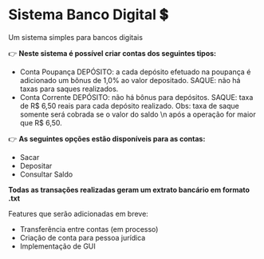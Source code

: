 # Sistema Banco Digital :heavy_dollar_sign:
 
 Um sistema simples para bancos digitais
 
:point_right: **Neste sistema é possível criar contas dos seguintes tipos:**
 
 * Conta Poupança
     DEPÓSITO: a cada depósito efetuado na poupança é adicionado um bônus de 1,0% ao valor depositado.
     SAQUE: não há taxas para saques realizados.
 * Conta Corrente
     DEPÓSITO: não há bônus para depósitos.
     SAQUE: taxa de R$ 6,50 reais para cada depósito realizado.
     Obs: taxa de saque somente será cobrada se o valor do saldo \n após a operação for maior que R$ 6,50.
 
:point_right: **As seguintes opções estão disponíveis para as contas:**

* Sacar
* Depositar
* Consultar Saldo

**Todas as transações realizadas geram um extrato bancário em formato .txt**

Features que serão adicionadas em breve:

* Transferência entre contas (em processo)
* Criação de conta para pessoa jurídica
* Implementação de GUI
